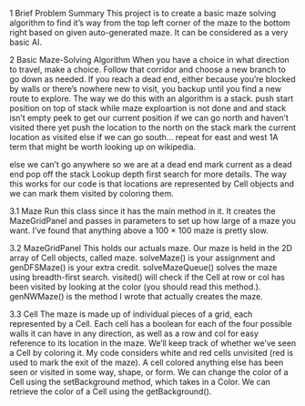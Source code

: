 

1	Brief Problem Summary
This project is to create a basic maze solving algorithm to find it’s way from the top left corner of the maze to the bottom right based on given auto-generated maze. It can be considered as a very basic AI.


2	Basic Maze-Solving Algorithm
When you have a choice in what direction to travel, make a choice. Follow that corridor and choose a new branch to go down as needed. If you reach a dead end, either because you’re blocked by walls or there’s nowhere new to visit, you backup until you find a new route to explore.
The way we do this with an algorithm is a stack.
push start position on top of stack
while maze exploartion is not done and and stack isn’t empty peek to get our current position
if we can go north and haven’t visited there yet push the location to the north on the stack mark the current location as visited
else if we can go south... repeat for east and west
1A term that might be worth looking up on wikipedia.
 



else
we can’t go anywhere so we are at a dead end mark current as a dead end
pop off the stack
Lookup depth first search for more details. The way this works for our code is that locations are represented by Cell objects and we can mark them visited by coloring them.


3.1	Maze
Run this class since it has the main method in it. It creates the MazeGridPanel and passes in parameters to set up how large of a maze you want. I’ve found that anything above a 100 × 100 maze is pretty slow.

3.2	MazeGridPanel
This holds our actuals maze. Our maze is held in the 2D array of Cell objects, called maze.
solveMaze() is your assignment and genDFSMaze() is your extra credit. solveMazeQueue() solves the maze using breadth-first search. visited() will check if the Cell at row or col has been visited by looking at the color (you should read this method.). genNWMaze() is the method I wrote that actually creates the maze.

3.3	Cell
The maze is made up of individual pieces of a grid, each represented by a Cell. Each cell has a boolean for each of the four possible walls it can have in any direction, as well as a row and col for easy reference to its location in the maze. We’ll keep track of whether we’ve seen a Cell by coloring it. My code considers white and red cells unvisited (red is used to mark the exit of the maze). A cell colored anything else has been seen or visited in some way, shape, or form. We can change the color of a Cell using the setBackground method, which takes in a Color. We can retrieve the color of a Cell using the
getBackground().


 




